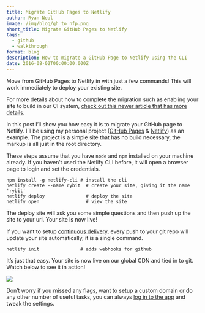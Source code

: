 ```yaml
---
title: Migrate GitHub Pages to Netlify
author: Ryan Neal
image: /img/blog/gh_to_nfp.png
short_title: Migrate GitHub Pages to Netlify
tags:
  - github
  - walkthrough
format: blog
description: How to migrate a GitHub Page to Netlify using the CLI
date: 2016-08-02T00:00:00.000Z
---
```


Move from GitHub Pages to Netlify in with just a few commands!  This will work immediately to deploy your existing site.

For more details about how to complete the migration such as enabling your site to build in our CI system, [check out this newer article that has more details](/blog/2017/05/11/migrating-your-jekyll-site-to-netlify/).

In this post I’ll show you how easy it is to migrate your GitHub page to Netlify. I’ll be using my personal project ([GitHub Pages](https://rybit.github.io) & [Netlify](https://rybit.netlify.com)) as an example. The project is a simple site that has no build necessary, the markup is all just in the root directory.

These steps assume that you have `node` and `npm` installed on your machine already. If you haven’t used the Netlify CLI before, it will open a browser page to login and set the credentials.


    npm install -g netlify-cli # install the cli
    netlify create --name rybit  # create your site, giving it the name 'rybit'
    netlify deploy               # deploy the site
    netlify open                 # view the site

The deploy site will ask you some simple questions and then push up the site to your url. Your site is now live!

If you want to setup [continuous delivery](https://www.netlify.com/docs/continuous-deployment), every push to your git repo will update your site automatically, it is a single command.


    netlify init               # adds webhooks for github

It’s just that easy. Your site is now live on our global CDN and tied in to git. Watch below to see it in action!

![](/img/blog/github-to-netlify.gif)

Don’t worry if you missed any flags, want to setup a custom domain or do any other number of useful tasks, you can always [log in to the app](https://app.netlify.com) and tweak the settings.
